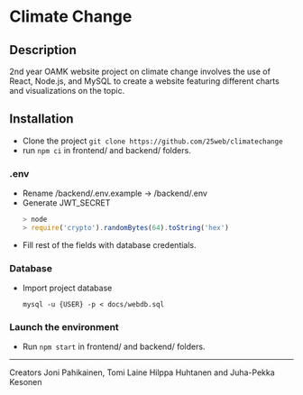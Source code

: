 # Climate Change

## Description

2nd year OAMK website project on climate change involves the use of React, Node.js, and MySQL to create a website featuring different charts and visualizations on the topic.


## Installation

* Clone the project `git clone https://github.com/25web/climatechange`
* run `npm ci` in frontend/ and backend/ folders.

### .env

* Rename /backend/.env.example &rarr; /backend/.env
* Generate JWT_SECRET
  ```js
  > node
  > require('crypto').randomBytes(64).toString('hex')
  ```
* Fill rest of the fields with database credentials.

### Database

* Import project database
  ```
  mysql -u {USER} -p < docs/webdb.sql
  ```
### Launch the environment

* Run `npm start` in frontend/ and backend/ folders.

---
Creators Joni Pahikainen, Tomi Laine Hilppa Huhtanen and Juha-Pekka Kesonen

